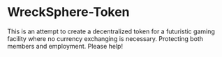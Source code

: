# WreckSphere-Token
This is an attempt to create a decentralized token for a futuristic gaming facility where no currency exchanging is necessary. Protecting both members and employment. Please help! 

